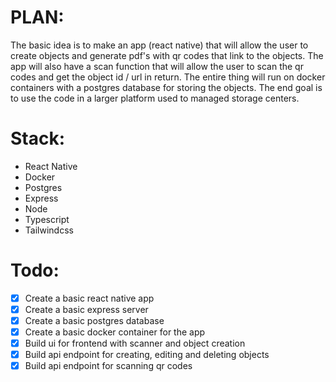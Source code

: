 # PLAN:
The basic idea is to make an app (react native) that will allow the user to create objects and generate pdf's with qr codes that link to the objects. The app will also have a scan function that will allow the user to scan the qr codes and get the object id / url in return. The entire thing will run on docker containers with a postgres database for storing the objects. The end goal is to use the code in a larger platform used to managed storage centers.

# Stack:
- React Native
- Docker
- Postgres
- Express
- Node
- Typescript
- Tailwindcss

# Todo:
- [x] Create a basic react native app
- [x] Create a basic express server
- [x] Create a basic postgres database
- [x] Create a basic docker container for the app
- [x] Build ui for frontend with scanner and object creation
- [x] Build api endpoint for creating, editing and deleting objects
- [x] Build api endpoint for scanning qr codes